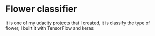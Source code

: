 # Flower classifier
It is one of my udacity projects that I created,  it is classify the type of flower, I built it with TensorFlow and keras
